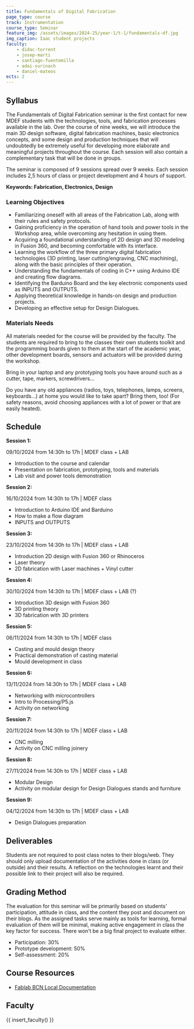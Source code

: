 ```yaml
---
title: Fundamentals of Digital Fabrication
page_type: course
track: Instrumentation
course_type: Seminar
feature_img: /assets/images/2024-25/year-1/t-1/fundamentals-df.jpg
img_caption: Iaac student projects
faculty:
    - didac-torrent
    - josep-marti
    - santiago-fuentemilla
    - adai-surinach
    - daniel-mateos
ects: 2
---
```



## Syllabus

The Fundamentals of Digital Fabrication seminar is the first contact for new MDEF students with the technologies, tools, and fabrication processes available in the lab. Over the course of nine weeks, we will introduce the main 3D design software, digital fabrication machines, basic electronics concepts, and some design and production techniques that will undoubtedly be extremely useful for developing more elaborate and meaningful projects throughout the course. Each session will also contain a complementary task that will be done in groups.

The seminar is composed of 9 sessions spread over 9 weeks. Each session includes 2,5 hours of class or project development and 4 hours of support.

**Keywords: Fabrication, Electronics, Design**

### Learning Objectives

- Familiarizing oneself with all areas of the Fabrication Lab, along with their rules and safety protocols.
- Gaining proficiency in the operation of hand tools and power tools in the Workshop area, while overcoming any hesitation in using them.
- Acquiring a foundational understanding of 2D design and 3D modeling in Fusion 360, and becoming comfortable with its interface.
- Learning the workflow of the three primary digital fabrication technologies (3D printing, laser cutting/engraving, CNC machining), along with the basic principles of their operation.
- Understanding the fundamentals of coding in C++ using Arduino IDE and creating flow diagrams.
- Identifying the Barduino Board and the key electronic components used as INPUTS and OUTPUTS.
- Applying theoretical knowledge in hands-on design and production projects.
- Developing an effective setup for Design Dialogues.



### Materials Needs

All materials needed for the course will be provided by the faculty. The students are required to bring to the classes their own students toolkit and the programming boards given to them at the start of the academic year, other development boards, sensors and actuators will be provided during the workshop.

Bring in your laptop and any prototyping tools you have around such as a cutter, tape, markers, screwdrivers...

Do you have any old appliances (radios, toys, telephones, lamps, screens, keyboards...) at home you would like to take apart? Bring them, too! (For safety reasons, avoid choosing appliances with a lot of power or that are easily heated).

## Schedule

**Session 1:**

09/10/2024 from 14:30h to 17h | MDEF class + LAB

* Introduction to the course and calendar
* Presentation on fabrication, prototyping, tools and materials
* Lab visit and power tools demonstration

**Session 2:**

16/10/2024 from 14:30h to 17h | MDEF class

* Introduction to Arduino IDE and Barduino
* How to make a flow diagram 
* INPUTS and OUTPUTS

**Session 3:**

23/10/2024 from 14:30h to 17h | MDEF class + LAB

* Introduction 2D design with Fusion 360 or Rhinoceros
* Laser theory
* 2D fabrication with Laser machines + Vinyl cutter

**Session 4:**

30/10/2024 from 14:30h to 17h | MDEF class + LAB (?)

* Introduction 3D design with Fusion 360
* 3D printing theory
* 3D fabrication with 3D printers

**Session 5:**

06/11/2024 from 14:30h to 17h | MDEF class

* Casting and mould design theory
* Practical demonstration of casting material
* Mould development in class

**Session 6:**

13/11/2024 from 14:30h to 17h | MDEF class + LAB

* Networking with microcontrollers
* Intro to Processing/P5.js
* Activity on networking

**Session 7:**

20/11/2024 from 14:30h to 17h | MDEF class + LAB

* CNC milling
* Activity on CNC milling joinery

**Session 8:**

27/11/2024 from 14:30h to 17h | MDEF class + LAB

* Modular Design 
* Activity on modular design for Design Dialogues stands and furniture

**Session 9:**

04/12/2024 from 14:30h to 17h | MDEF class + LAB

* Design Dialogues preparation


## Deliverables

Students are not required to post class notes to their blogs/web. They should only upload documentation of the activities done in class (or outside) and their results. A reflection on the technologies learnt and their possible link to their project will also be required.

## Grading Method

The evaluation for this seminar will be primarily based on students' participation, attitude in class, and the content they post and document on their blogs. As the assigned tasks serve mainly as tools for learning, formal evaluation of them will be minimal, making active engagement in class the key factor for success. There won’t be a big final project to evaluate either.

- Participation: 30%
- Prototype development: 50%
- Self-assessment: 20%

## Course Resources

- [Fablab BCN Local Documentation](https://fablabbcn-projects.gitlab.io/learning/educational-docs/fabacademy/course-info/what_is_it/) 

## Faculty

{{ insert_faculty() }}

